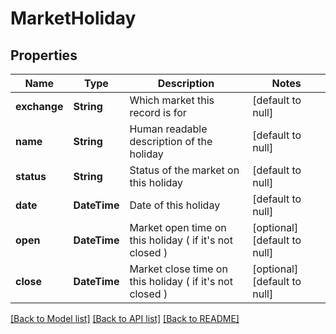 # MarketHoliday

## Properties
Name | Type | Description | Notes
------------ | ------------- | ------------- | -------------
**exchange** | **String** | Which market this record is for | [default to null]
**name** | **String** | Human readable description of the holiday | [default to null]
**status** | **String** | Status of the market on this holiday | [default to null]
**date** | **DateTime<Utc>** | Date of this holiday | [default to null]
**open** | **DateTime<Utc>** | Market open time on this holiday ( if it&#x27;s not closed ) | [optional] [default to null]
**close** | **DateTime<Utc>** | Market close time on this holiday ( if it&#x27;s not closed ) | [optional] [default to null]

[[Back to Model list]](../README.md#documentation-for-models) [[Back to API list]](../README.md#documentation-for-api-endpoints) [[Back to README]](../README.md)

